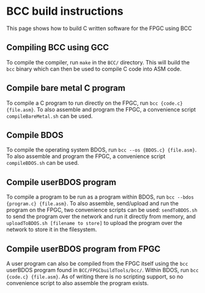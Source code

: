 # BCC build instructions

This page shows how to build C written software for the FPGC using BCC

## Compiling BCC using GCC

To compile the compiler, run `make` in the `BCC/` directory. This will build the `bcc` binary which can then be used to compile C code into ASM code.

## Compile bare metal C program

To compile a C program to run directly on the FPGC, run `bcc {code.c} {file.asm}`. To also assemble and program the FPGC, a convenience script `compileBareMetal.sh` can be used.

## Compile BDOS

To compile the operating system BDOS, run `bcc --os {BDOS.c} {file.asm}`. To also assemble and program the FPGC, a convenience script `compileBDOS.sh` can be used.

## Compile userBDOS program

To compile a program to be run as a program within BDOS, run `bcc --bdos {program.c} {file.asm}`. To also assemble, send/upload and run the program on the FPGC, two convenience scripts can be used: `sendToBDOS.sh` to send the program over the network and run it directly from memory, and `uploadToBDOS.sh [filename to store]` to upload the program over the network to store it in the filesystem.

## Compile userBDOS program from FPGC

A user program can also be compiled from the FPGC itself using the `bcc` userBDOS program found in `BCC/FPGCbuildTools/bcc/`. Within BDOS, run `bcc {code.c} {file.asm}`. As of writing there is no scripting support, so no convenience script to also assemble the program exists.